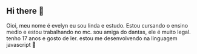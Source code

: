 ## Hi there 👋
Oioi, meu nome é evelyn eu sou linda e estudo. Estou cursando o ensino medio e estou trabalhando  no mc.
sou amiga do dantas, ele é muito legal.
tenho 17 anos e gosto de ler.
estou me desenvolvendo na linguagem javascript
 👯 

